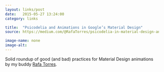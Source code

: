 ```yaml
---
layout: links/post
date:   2015-05-27 13:24:00
category: links

title:  "Psicodelia and Animations in Google’s Material Design"
source: https://medium.com/@RafaTorres/psicodelia-in-material-design-animations-89555c264238

image-name: none
image-alt:
---
```


Solid roundup of good (and bad) practices for Material Design animations by my buddy [Rafa Torres](https://twitter.com/RafaTorres).